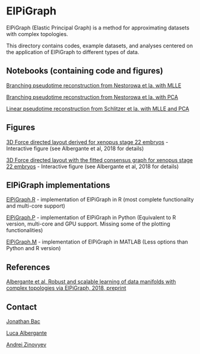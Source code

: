 # ElPiGraph

ElPiGraph (Elastic Principal Graph) is a method for approximating datasets with complex topologies.

This directory contains codes, example datasets, and analyses centered on the application of ElPiGraph to different types of data.

## Notebooks (containing code and figures)

[Branching pseudotime reconstruction from Nestorowa et la. with MLLE](roscoff_sct_nesto_mlle/index.html)

[Branching pseudotime reconstruction from Nestorowa et la. with PCA](roscoff_sct_nesto_pca/index.html)

[Linear pseudotime reconstruction from Schlitzer et la. with MLLE and PCA](roscoff_sct_schli_mlle_pca/index.html)

## Figures

[3D Force directed layout derived for xenopus stage 22 embryos](xeno_k5_fd/index.html) - Interactive figure (see Albergante et al, 2018 for details)

[3D Force directed layout with the fitted consensus graph for xenopus stage 22 embryos](xeno_k5_consensus/index.html) - Interactive figure (see Albergante et al, 2018 for details)

## ElPiGraph implementations

[ElPiGraph.R](https://github.com/sysbio-curie/ElPiGraph.R) - implementation of ElPiGraph in R (most complete functionality and multi-core support)

[ElPiGraph.P](https://github.com/j-bac/elpigraph-python) - implementation of ElPiGraph in Python (Equivalent to R version, multi-core and GPU support. Missing some of the plotting functionalities)

[ElPiGraph.M](https://github.com/sysbio-curie/ElPiGraph.M) - implementation of ElPiGraph in MATLAB (Less options than Python and R version)


## References

[Albergante et al, Robust and scalable learning of data manifolds with complex topologies via ElPiGraph, 2018, preprint](https://arxiv.org/abs/1804.07580)

## Contact

[Jonathan Bac](https://github.com/j-bac)

[Luca Albergante](https://github.com/Albluca)

[Andrei Zinovyev](https://github.com/auranic/)

